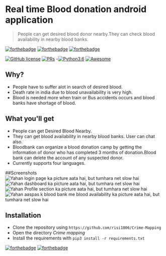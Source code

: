 # Real time Blood donation android application
> People can get desired blood donor nearby.They can check blood availability in nearby blood banks.

[![forthebadge](https://forthebadge.com/images/badges/built-for-android.svg)](https://forthebadge.com)
[![forthebadge](https://forthebadge.com/images/badges/made-with-java.svg)](https://forthebadge.com)
[![forthebadge](https://forthebadge.com/images/badges/its-not-a-lie-if-you-believe-it.svg)](https://forthebadge.com)

[![GitHub license](https://img.shields.io/badge/license-MIT-brightgreen?logo=github)](https://github.com/risi1006/Your-Donor/blob/master/LICENSE)
[![PRs](https://img.shields.io/badge/PRs-Welcome-informational)](https://github.com/risi1006)
-[![Python3.6](https://img.shields.io/badge/python-3.6-success?logo=python)](https://www.python.org/downloads/release/python-360/)
[![Awesome](https://cdn.rawgit.com/sindresorhus/awesome/d7305f38d29fed78fa85652e3a63e154dd8e8829/media/badge.svg)](https://github.com/risi1006)  

## Why?
- People have to suffer alot in search of desired blood.
- Death rate in india due to blood unavailability is very high.
- Blood is needed more when train or Bus accidents occurs and blood banks have shortage of blood.

## What you'll get
- People can get Desired Blood Nearby. 
- They can get blood availability in nearby blood banks. User can chat also. 
- Bloodbank can organize a blood donation camp by getting the information of donor who has completed
3 months of donation.Blood bank can delete the account of any suspected donor.
- Currently supports four languages.

##Screenshots
<img src="/screenshot/ss1.jpg" alt="Yahan login page ka picture aata hai, but tumhara net slow hai">
<img src="/screenshot/ss2.jpg" alt="Yahan dashboard ka picture aata hai, but tumhara net slow hai">
<img src="/screenshot/ss3.jpg" alt="Yahan Profile section ka picture aata hai, but tumhara net slow hai">
<img src="/screenshot/ss4.jpg" alt="Yahan aaspas k blood bank me blood availability ka picture aata hai, but tumhara net slow hai">

## Installation
- Clone the repository using ```https://github.com/risi1006/Crime-Mapping```
- Open the directory *Crime mapping*
- Install the requirements with ```pip3 install -r requirements.txt```

[![forthebadge](https://forthebadge.com/images/badges/makes-people-smile.svg)](https://forthebadge.com)
[![forthebadge](https://forthebadge.com/images/badges/no-ragrets.svg)](https://forthebadge.com)

